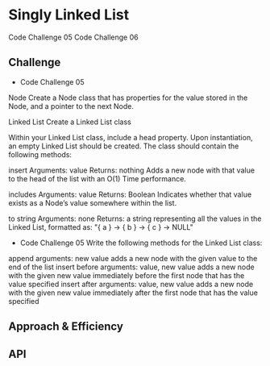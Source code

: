 # Singly Linked List
<!-- Short summary or background information -->
Code Challenge 05
Code Challenge 06
## Challenge
<!-- Description of the challenge -->
* Code Challenge 05

Node
    Create a Node class that has properties for the value stored in the Node, and a pointer to the next Node.

Linked List
    Create a Linked List class

Within your Linked List class, include a head property.
Upon instantiation, an empty Linked List should be created.
The class should contain the following methods:

insert
    Arguments: value
    Returns: nothing
    Adds a new node with that value to the head of the list with an O(1) Time performance.

includes
    Arguments: value
    Returns: Boolean
    Indicates whether that value exists as a Node’s value somewhere within the list.

to string
    Arguments: none
    Returns: a string representing all the values in the Linked List, formatted as:
        "{ a } -> { b } -> { c } -> NULL"

* Code Challenge 05
Write the following methods for the Linked List class:

append
    arguments: new value
    adds a new node with the given value to the end of the list
insert before
    arguments: value, new value
    adds a new node with the given new value immediately before the first node that has the value specified
insert after
    arguments: value, new value
    adds a new node with the given new value immediately after the first node that has the value specified

## Approach & Efficiency
<!-- What approach did you take? Why? What is the Big O space/time for this approach? -->

## API
<!-- Description of each method publicly available to your Linked List -->
